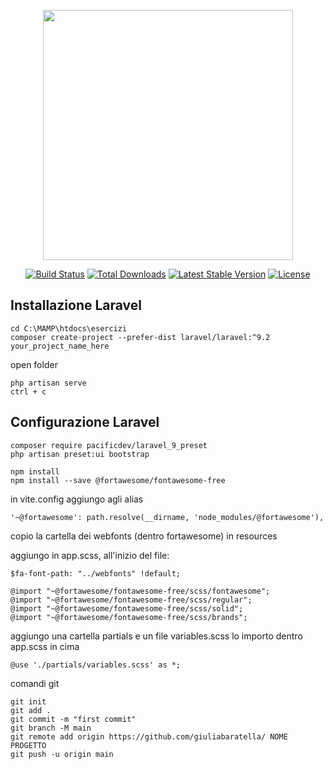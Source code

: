 <p align="center"><a href="https://laravel.com" target="_blank"><img src="https://raw.githubusercontent.com/laravel/art/master/logo-lockup/5%20SVG/2%20CMYK/1%20Full%20Color/laravel-logolockup-cmyk-red.svg" width="400"></a></p>

<p align="center">
<a href="https://travis-ci.org/laravel/framework"><img src="https://travis-ci.org/laravel/framework.svg" alt="Build Status"></a>
<a href="https://packagist.org/packages/laravel/framework"><img src="https://img.shields.io/packagist/dt/laravel/framework" alt="Total Downloads"></a>
<a href="https://packagist.org/packages/laravel/framework"><img src="https://img.shields.io/packagist/v/laravel/framework" alt="Latest Stable Version"></a>
<a href="https://packagist.org/packages/laravel/framework"><img src="https://img.shields.io/packagist/l/laravel/framework" alt="License"></a>
</p>


## Installazione Laravel

```
cd C:\MAMP\htdocs\esercizi
composer create-project --prefer-dist laravel/laravel:^9.2 your_project_name_here
```

open folder

```
php artisan serve
ctrl + c
```

## Configurazione Laravel

```
composer require pacificdev/laravel_9_preset
php artisan preset:ui bootstrap
```

```
npm install
npm install --save @fortawesome/fontawesome-free
```

in vite.config aggiungo agli alias

```
'~@fortawesome': path.resolve(__dirname, 'node_modules/@fortawesome'),
```

copio la cartella dei webfonts (dentro fortawesome) in resources

aggiungo in app.scss, all'inizio del file:

```
$fa-font-path: "../webfonts" !default;

@import "~@fortawesome/fontawesome-free/scss/fontawesome";
@import "~@fortawesome/fontawesome-free/scss/regular";
@import "~@fortawesome/fontawesome-free/scss/solid";
@import "~@fortawesome/fontawesome-free/scss/brands";
```

aggiungo una cartella partials e un file variables.scss
lo importo dentro app.scss in cima

```
@use './partials/variables.scss' as *;
```

comandi git

```
git init
git add .
git commit -m "first commit"
git branch -M main
git remote add origin https://github.com/giuliabaratella/ NOME PROGETTO
git push -u origin main

```
